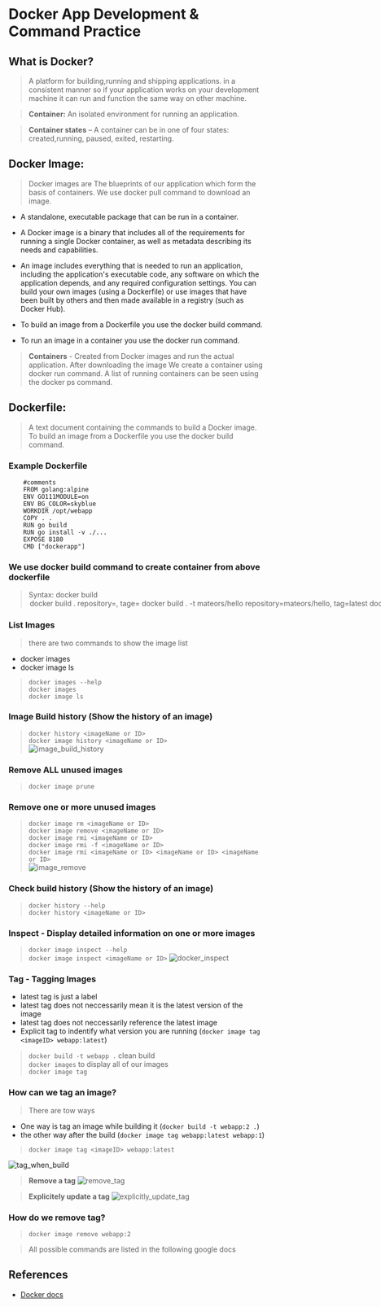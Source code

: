 # Docker App Development & Command Practice

## What is Docker?
> A platform for building,running and shipping applications. in a consistent manner so if your application works on your development machine it can run and function the same way on other machine.

> **Container:** An isolated environment for running an application.

> **Container states** – A container can be in one of four states: created,running, paused, exited, restarting.

## Docker Image: 
> Docker images are The blueprints of our application which form the basis of containers. We use docker pull command to download an image.

* A standalone, executable package that can be run in a container.

* A Docker image is a binary that includes all of the requirements for running a single Docker container, as well as metadata describing its needs and capabilities.

* An image includes everything that is needed to run an application, including the application's executable code, any software on which the application depends, and any required configuration settings. You can build your own images (using a Dockerfile) or use images that have been built by others and then made available in a registry (such as Docker Hub).

* To build an image from a Dockerfile you use the docker build command.

* To run an image in a container you use the docker run command.


> **Containers** - Created from Docker images and run the actual application. After downloading the image We create a container using docker run command. A list of running containers can be seen using the docker ps command.

## Dockerfile:
> A text document containing the commands to build a Docker image.
> To build an image from a Dockerfile you use the docker build command.

### Example Dockerfile
```
    #comments
    FROM golang:alpine
    ENV GO111MODULE=on
    ENV BG_COLOR=skyblue
    WORKDIR /opt/webapp
    COPY . .
    RUN go build
    RUN go install -v ./...
    EXPOSE 8180
    CMD ["dockerapp"]
```

### We use docker build command to create container from above dockerfile
> Syntax: docker build <dockerFile> <option> <path>\
> `docker build .` repository=<none>, tage=<none>\
> `docker build . -t mateors/hello` repository=mateors/hello, tag=latest\
> `docker build . -t mateors/hello:1` repository=mateors/hello, tag=1\
> `docker build -f Dockerfile.dev -t helloWorld` repository=helloWorld, tag=latest\
> `docker build -f Dockerfile.dev -t helloWorld:1` repository=helloWorld, tag=1

### List Images
> there are two commands to show the image list
* docker images
* docker image ls

> `docker images --help`\
> `docker images`\
> `docker image ls`

### Image Build history (Show the history of an image)
> `docker history <imageName or ID>`\
> `docker image history <imageName or ID>`\
![image_build_history](./screenshots/image_build_history.png)

### Remove ALL unused images
> `docker image prune`

### Remove one or more unused images
> `docker image rm <imageName or ID>`\
> `docker image remove <imageName or ID>`\
> `docker image rmi <imageName or ID>`\
> `docker image rmi -f <imageName or ID>`\
> `docker image rmi <imageName or ID> <imageName or ID> <imageName or ID>`\
![image_remove](./screenshots/image_remove.png)

### Check build history (Show the history of an image)
> `docker history --help`\
> `docker history <imageName or ID>`

### Inspect - Display detailed information on one or more images
> `docker image inspect --help`\
> `docker image inspect <imageName or ID>`
![docker_inspect](./screenshots/docker_inspect.png)

### Tag - Tagging Images
* latest tag is just a label
* latest tag does not neccessarily mean it is the latest version of the image
* latest tag does not neccessarily reference the latest image
* Explicit tag to indentify what version you are running (`docker image tag <imageID> webapp:latest`)

> `docker build -t webapp .` clean build\
> `docker images` to display all of our images\
> `docker image tag`

### How can we tag an image?
> There are tow ways
* One way is tag an image while building it (`docker build -t webapp:2 .`)
* the other way after the build (`docker image tag webapp:latest webapp:1`)
> `docker image tag <imageID> webapp:latest`

![tag_when_build](./screenshots/tag_when_build.png)

> **Remove a tag**
![remove_tag](./screenshots/remove_tag.png)

> **Explicitely update a tag**
![explicitly_update_tag](./screenshots/explicitly_update_tag.png)

### How do we remove tag?
> `docker image remove webapp:2`

> All possible commands are listed in the following google docs

## References
* [Docker docs](https://docs.google.com/document/d/1aXqP3HGMoaD-zOfmsQFjbuMB13LMNEVg1bZNuBtM-wM/edit?usp=sharing)

